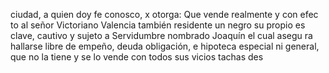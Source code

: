 ciudad, a quien doy fe conosco, x otorga: Que vende realmente y con efec
to al señor Victoriano Valencia también residente un negro su propio es
clave, cautivo y sujeto a Servidumbre nombrado Joaquín el cual asegu
ra hallarse libre de empeño, deuda obligación, e hipoteca especial
ni general, que no la tiene y se lo vende con todos sus vicios tachas des